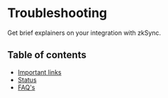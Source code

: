 # Troubleshooting

Get brief explainers on your integration with zkSync.

## Table of contents

- [Important links](./important-links.md)
- [Status](./status.md)
- [FAQ's](./faq/known-issues.md)